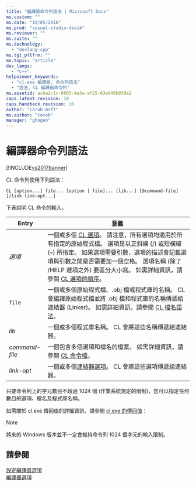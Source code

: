 ```yaml
---
title: "編譯器命令列語法 | Microsoft Docs"
ms.custom: ""
ms.date: "12/05/2016"
ms.prod: "visual-studio-dev14"
ms.reviewer: ""
ms.suite: ""
ms.technology: 
  - "devlang-cpp"
ms.tgt_pltfrm: ""
ms.topic: "article"
dev_langs: 
  - "C++"
helpviewer_keywords: 
  - "cl.exe 編譯器, 命令列語法"
  - "語法, CL 編譯器命令列"
ms.assetid: acba2c1c-0803-4a3a-af25-63e849b930a2
caps.latest.revision: 10
caps.handback.revision: 10
author: "corob-msft"
ms.author: "corob"
manager: "ghogen"
---
```

# 編譯器命令列語法
[!INCLUDE[vs2017banner](../../assembler/inline/includes/vs2017banner.md)]

CL 命令列使用下列語法：  
  
```  
CL [option...] file... [option | file]... [lib...] [@command-file] [/link link-opt...]  
```  
  
 下表說明 CL 命令的輸入。  
  
|Entry|意義|  
|-----------|--------|  
|*選項*|一個或多個 [CL 選項](../../build/reference/compiler-options.md)。  請注意，所有選項均適用於所有指定的原始程式檔。  選項是以正斜線 \(\/\) 或短橫線 \(–\) 所指定。  如果選項需要引數，選項的描述會記載選項與引數之間是否需要加一個空格。  選項名稱 \(除了 \/HELP 選項之外\) 要區分大小寫。  如需詳細資訊，請參閱 [CL 選項的順序](../../build/reference/order-of-cl-options.md)。|  
|`file`|一個或多個原始程式檔、.obj 檔或程式庫的名稱。  CL 會編譯原始程式檔並將 .obj 檔和程式庫的名稱傳遞給連結器 \(Linker\)。  如需詳細資訊，請參閱 [CL 檔名語法](../../build/reference/cl-filename-syntax.md)。|  
|*lib*|一個或多個程式庫名稱。  CL 會將這些名稱傳遞給連結器。|  
|*command\-file*|一個包含多個選項和檔名的檔案。  如需詳細資訊，請參閱 [CL 命令檔](../../build/reference/cl-command-files.md)。|  
|*link\-opt*|一個或多個[連結器選項](../../build/reference/linker-options.md)。  CL 會將這些選項傳遞給連結器。|  
  
 只要命令列上的字元數目不超過 1024 個 \(作業系統規定的限制\)，您可以指定任何數目的選項、檔名及程式庫名稱。  
  
 如需關於 cl.exe 傳回值的詳細資訊，請參閱 [cl.exe 的傳回值](../../build/reference/return-value-of-cl-exe.md)：  
  
> [!NOTE]
>  將來的 Windows 版本並不一定會維持命令列 1024 個字元的輸入限制。  
  
## 請參閱  
 [設定編譯器選項](../../build/reference/setting-compiler-options.md)   
 [編譯器選項](../../build/reference/compiler-options.md)